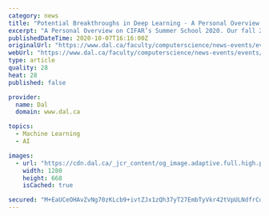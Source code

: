 ```yaml
---
category: news
title: "Potential Breakthroughs in Deep Learning - A Personal Overview on CIFAR’s Summer School 2020"
excerpt: "A Personal Overview on CIFAR’s Summer School 2020. Our fall 2020 Research Seminar Series kicks off with a look ahead in artificial int"
publishedDateTime: 2020-10-07T16:16:00Z
originalUrl: "https://www.dal.ca/faculty/computerscience/news-events/events/2020/10/15/potential_breakthroughs_in_deep_learning____a_personal_overview_on_cifar_s_summer_school_2020.html"
webUrl: "https://www.dal.ca/faculty/computerscience/news-events/events/2020/10/15/potential_breakthroughs_in_deep_learning____a_personal_overview_on_cifar_s_summer_school_2020.html"
type: article
quality: 28
heat: 28
published: false

provider:
  name: Dal
  domain: www.dal.ca

topics:
  - Machine Learning
  - AI

images:
  - url: "https://cdn.dal.ca/_jcr_content/og_image.adaptive.full.high.png/1586637513952.png"
    width: 1280
    height: 668
    isCached: true

secured: "M+EaUCeOHAvZvNg70zKLcb9+ivtZJx1zQh37yT27EmbTyVkr42tVpULNdfrCqXrZ8IkyRMhukXlmxbNaXIsHxDQ0CPS3LItOM+vW0XKMhxhj/HdUP2oZWeY36FHnf/FYHnXyitIGM7aCQe2aCX8a7HtfUT4yNR7VoBCC19YVOGZizhw3dDHDBfPSRebY3xXJ0RUJHA+r0XoA5i0mWjPGmspNb4wnMzo1gwmVG5/UqAeeYmYmVq4rFt5ydlsAjEEBr6GylC1jdyrhQ1FjRv2FQgSniAAgFUtyV3JkQPv/lfTYlj+a8Upbyozb94BRbmL17W2vIsH7W94XATGcQbsGYM2LtXUYizlwkMMcyOb/lLI=;GZJVtph5CiumBYvMR+U0uw=="
---
```


